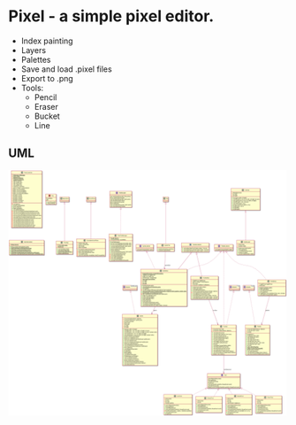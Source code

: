 # Pixel - a simple pixel editor.

- Index painting
- Layers
- Palettes
- Save and load .pixel files
- Export to .png
- Tools:
    - Pencil
    - Eraser
    - Bucket
    - Line

## UML

![UML](UML.png "UML")